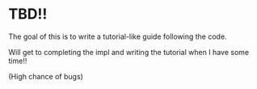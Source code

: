 # TBD!!
The goal of this is to write a tutorial-like guide following the code.

Will get to completing the impl and writing the tutorial when I have some time!!

(High chance of bugs)